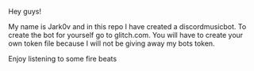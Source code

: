 Hey guys!

My name is Jark0v and in this repo I have created a discordmusicbot. To create the bot for yourself go to glitch.com. You will have to create your own token file because I will 
not be giving away my bots token.

Enjoy listening to some fire beats
